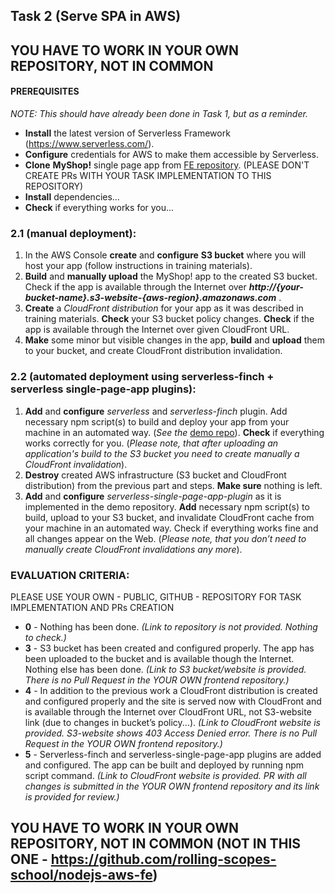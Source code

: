 ## Task 2 (Serve SPA in AWS)

## YOU HAVE TO WORK IN YOUR OWN REPOSITORY, NOT IN COMMON

#### PREREQUISITES
_NOTE: This should have already been done in Task 1, but as a reminder._

- **Install** the latest version of Serverless Framework (https://www.serverless.com/).
- **Configure** credentials for AWS to make them accessible by Serverless.
- **Clone** **MyShop!** single page app from [FE repository](https://github.com/rolling-scopes-school/nodejs-aws-fe). (PLEASE DON'T CREATE PRs WITH YOUR TASK IMPLEMENTATION TO THIS REPOSITORY)
- **Install** dependencies…
- **Check** if everything works for you...

### 2.1 (manual deployment):
1. In the AWS Console **create** and **configure** **S3 bucket** where you will host your app (follow instructions in training materials).
2. **Build** and **manually upload** the MyShop! app to the created S3 bucket. Check if the app is available through the Internet over **_http://{your-bucket-name}.s3-website-{aws-region}.amazonaws.com_** .
3. **Create** a _CloudFront distribution_ for your app as it was described in training materials. **Check** your S3 bucket policy changes. **Check** if the app is available through the Internet over given CloudFront URL.
4. **Make** some minor but visible changes in the app, **build** and **upload** them to your bucket, and create CloudFront distribution invalidation.

### 2.2 (automated deployment using serverless-finch + serverless single-page-app plugins):

1. **Add** and **configure** _serverless_ and _serverless-finch_ plugin. Add necessary npm script(s) to build and deploy your app from your machine in an automated way. (_See the_ [demo repo](https://github.com/boale/serverlessTestApp)). **Check** if everything works correctly for you. (_Please note, that after uploading an application's build to the S3 bucket you need to create manually a CloudFront invalidation_).
2. **Destroy** created AWS infrastructure (S3 bucket and CloudFront distribution) from the previous part and steps. **Make sure** nothing is left.
3. **Add** and **configure** _serverless-single-page-app-plugin_ as it is implemented in the demo repository. **Add** necessary npm script(s) to build, upload to your S3 bucket, and invalidate CloudFront cache from your machine in an automated way. Check if everything works fine and all changes appear on the Web. (_Please note, that you don’t need to manually create CloudFront invalidations any more_).

### EVALUATION CRITERIA:

PLEASE USE YOUR OWN - PUBLIC, GITHUB - REPOSITORY FOR TASK IMPLEMENTATION AND PRs CREATION

- **0** - Nothing has been done. 
_(Link to repository is not provided. Nothing to check.)_
- **3** - S3 bucket has been created and configured properly. The app has been uploaded to the bucket and is available though the Internet. Nothing else has been done.
_(Link to S3 bucket/website is provided. There is no Pull Request in the YOUR OWN frontend repository.)_
- **4** - In addition to the previous work a CloudFront distribution is created and configured properly and the site is served now with CloudFront and is available through the Internet over CloudFront URL, not S3-website link (due to changes in bucket’s policy...). 
_(Link to CloudFront website is provided. S3-website shows 403 Access Denied error. There is no Pull Request in the YOUR OWN frontend repository.)_
- **5** - Serverless-finch and serverless-single-page-app plugins are added and configured. The app can be built and deployed by running npm script command. 
_(Link to CloudFront website is provided. PR with all changes is submitted in the YOUR OWN frontend repository and its link is provided for review.)_

## YOU HAVE TO WORK IN YOUR OWN REPOSITORY, NOT IN COMMON (NOT IN THIS ONE - https://github.com/rolling-scopes-school/nodejs-aws-fe)
